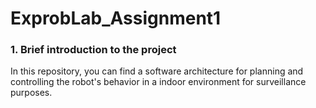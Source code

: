 # ExprobLab_Assignment1

### 1. Brief introduction to the project
In this repository, you can find a software architecture for planning and controlling the robot's behavior in a indoor environment for surveillance purposes.

